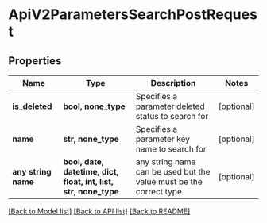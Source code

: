 # ApiV2ParametersSearchPostRequest


## Properties
Name | Type | Description | Notes
------------ | ------------- | ------------- | -------------
**is_deleted** | **bool, none_type** | Specifies a parameter deleted status to search for | [optional] 
**name** | **str, none_type** | Specifies a parameter key name to search for | [optional] 
**any string name** | **bool, date, datetime, dict, float, int, list, str, none_type** | any string name can be used but the value must be the correct type | [optional]

[[Back to Model list]](../README.md#documentation-for-models) [[Back to API list]](../README.md#documentation-for-api-endpoints) [[Back to README]](../README.md)


